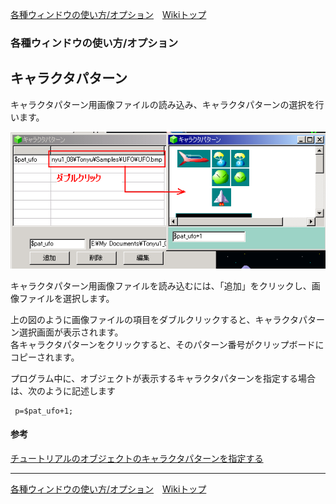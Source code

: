 
[各種ウィンドウの使い方/オプション](./wnd-use-opt)&emsp;[Wikiトップ](./)

<title>各種ウィンドウの使い方/オプション - キャラクタパターン</title>

### 各種ウィンドウの使い方/オプション
## キャラクタパターン

キャラクタパターン用画像ファイルの読み込み、キャラクタパターンの選択を行います。

![pat-win.png](./img/pat-win.png)

キャラクタパターン用画像ファイルを読み込むには、「追加」をクリックし、画像ファイルを選択します。

上の図のように画像ファイルの項目をダブルクリックすると、キャラクタパターン選択画面が表示されます。  
各キャラクタパターンをクリックすると、そのパターン番号がクリップボードにコピーされます。

プログラム中に、オブジェクトが表示するキャラクタパターンを指定する場合は、次のように記述します

```
 p=$pat_ufo+1;
```
#### 参考

[チュートリアルのオブジェクトのキャラクタパターンを指定する](./tr-basic06)



***

[各種ウィンドウの使い方/オプション](./wnd-use-opt)&emsp;[Wikiトップ](./)

